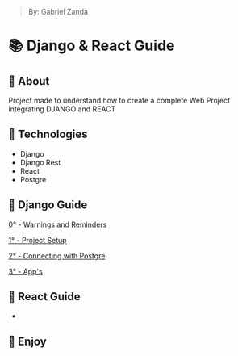 > By: Gabriel Zanda

# 📚 Django & React Guide

## 📌 About

Project made to understand how to create a complete Web Project integrating DJANGO and REACT

## 📌 Technologies

-   Django
-   Django Rest
-   React
-   Postgre

## 📌 Django Guide

[0° - Warnings and Reminders](/>%20DJANGO%20GUIDE/0.Warnings%20and%20Reminders.md)

[1° - Project Setup](/>%20DJANGO%20GUIDE/1.%20Project%20Setup.md)

[2° - Connecting with Postgre](/>%20DJANGO%20GUIDE/2.%20Connecting%20With%20Postgre.md)

[3° - App's](/>%20DJANGO%20GUIDE/3.%20Creating%20an%20App.md)

## 📌 React Guide

-

## 📌 Enjoy
